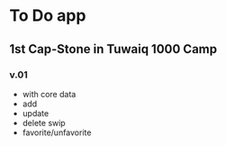 # To Do app 
## 1st Cap-Stone in Tuwaiq 1000 Camp
### v.01
- with core data
- add
- update
- delete swip
- favorite/unfavorite


